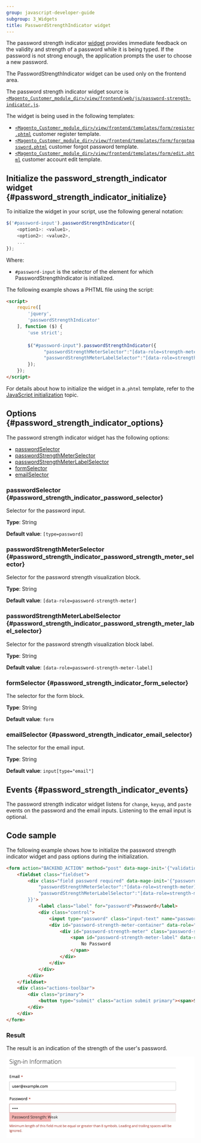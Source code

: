 ```yaml
---
group: javascript-developer-guide
subgroup: 3_Widgets
title: PasswordStrengthIndicator widget
---
```


The password strength indicator [widget](https://glossary.magento.com/widget) provides immediate feedback on the validity and strength of a password while it is being typed.
If the password is not strong enough, the application prompts the user to choose a new password.

The PasswordStrengthIndicator widget can be used only on the frontend area.

The password strength indicator widget source is [`<Magento_Customer_module_dir>/view/frontend/web/js/password-strength-indicator.js`].

The widget is being used in the following templates:

-  [`<Magento_Customer_module_dir>/view/frontend/templates/form/register.phtml`] customer register template.
-  [`<Magento_Customer_module_dir>/view/frontend/templates/form/forgotpassword.phtml`] customer forgot password template.
-  [`<Magento_Customer_module_dir>/view/frontend/templates/form/edit.phtml`] customer account edit template.

## Initialize the password_strength_indicator widget {#password_strength_indicator_initialize}

To initialize the widget in your script, use the following general notation:

```javascript
$('#password-input').passwordStrengthIndicator({
    <option1>: <value1>,
    <option2>: <value2>,
    ...
});
```

Where:

-  `#password-input` is the selector of the element for which PasswordStrengthIndicator is initialized.

The following example shows a PHTML file using the script:

```html
<script>
    require([
        'jquery',
        'passwordStrengthIndicator'
    ], function ($) {
        'use strict';

        $("#password-input").passwordStrengthIndicator({
              "passwordStrengthMeterSelector":"[data-role=strength-meter]",
              "passwordStrengthMeterLabelSelector":"[data-role=strength-meter-label]"
        });
    });
</script>
```

For details about how to initialize the widget in a`.phtml` template, refer to the [JavaScript initialization](../init.md) topic.

## Options {#password_strength_indicator_options}

The password strength indicator widget has the following options:

-  [passwordSelector](#password_strength_indicator_password_selector)
-  [passwordStrengthMeterSelector](#password_strength_indicator_password_strength_meter_selector)
-  [passwordStrengthMeterLabelSelector](#password_strength_indicator_password_strength_meter_label_selector)
-  [formSelector](#password_strength_indicator_form_selector)
-  [emailSelector](#password_strength_indicator_email_selector)

### passwordSelector {#password_strength_indicator_password_selector}

Selector for the password input.

**Type**: String

**Default value**: `[type=password]`

### passwordStrengthMeterSelector {#password_strength_indicator_password_strength_meter_selector}

Selector for the password strength visualization block.

**Type**: String

**Default value**: `[data-role=password-strength-meter]`

### passwordStrengthMeterLabelSelector {#password_strength_indicator_password_strength_meter_label_selector}

Selector for the password strength visualization block label.

**Type**: String

**Default value**: `[data-role=password-strength-meter-label]`

### formSelector {#password_strength_indicator_form_selector}

The selector for the form block.

**Type**: String

**Default value**: `form`

### emailSelector {#password_strength_indicator_email_selector}

The selector for the email input.

**Type**: String

**Default value**: `input[type="email"]`

## Events {#password_strength_indicator_events}

The password strength indicator widget listens for `change`, `keyup`, and `paste` events on the password and the email inputs. Listening to the email input is optional.

## Code sample

The following example shows how to initialize the password strength indicator widget and pass options during the initialization.

```html
<form action="BACKEND_ACTION" method="post" data-mage-init='{"validation":{}}'>
    <fieldset class="fieldset">
        <div class="field password required" data-mage-init='{"passwordStrengthIndicator": {
            "passwordStrengthMeterSelector":"[data-role=strength-meter]",
            "passwordStrengthMeterLabelSelector":"[data-role=strength-meter-label]"
        }}'>
            <label class="label" for="password">Password</label>
            <div class="control">
                <input type="password" class="input-text" name="password" id="password">
                <div id="password-strength-meter-container" data-role="strength-meter" aria-live="polite">
                    <div id="password-strength-meter" class="password-strength-meter">
                        <span id="password-strength-meter-label" data-role="strength-meter-label">
                            No Password
                        </span>
                    </div>
                </div>
            </div>
        </div>
    </fieldset>
    <div class="actions-toolbar">
        <div class="primary">
            <button type="submit" class="action submit primary"><span>Set a New Password</span></button>
        </div>
    </div>
</form>
```

### Result

The result is an indication of the strength of the user's password.

![Password Strength Indicator Widget](../../_images/javascript/password-strength-indicator-widget-result.png)

<!-- Link Definitions -->
[`<Magento_Customer_module_dir>/view/frontend/web/js/password-strength-indicator.js`]: https://github.com/magento/magento2/blob/2.4/app/code/Magento/Customer/view/frontend/web/js/password-strength-indicator.js
[`<Magento_Customer_module_dir>/view/frontend/templates/form/register.phtml`]: https://github.com/magento/magento2/blob/2.4/app/code/Magento/Customer/view/frontend/templates/form/register.phtml
[`<Magento_Customer_module_dir>/view/frontend/templates/form/forgotpassword.phtml`]: https://github.com/magento/magento2/blob/2.4/app/code/Magento/Customer/view/frontend/templates/form/forgotpassword.phtml
[`<Magento_Customer_module_dir>/view/frontend/templates/form/edit.phtml`]: https://github.com/magento/magento2/blob/2.4/app/code/Magento/Customer/view/frontend/templates/form/edit.phtml
